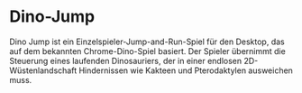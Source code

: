# Dino-Jump
Dino Jump ist ein Einzelspieler-Jump-and-Run-Spiel für den Desktop, das auf dem bekannten Chrome-Dino-Spiel basiert. Der Spieler übernimmt die Steuerung eines laufenden Dinosauriers, der in einer endlosen 2D-Wüstenlandschaft Hindernissen wie Kakteen und Pterodaktylen ausweichen muss.
